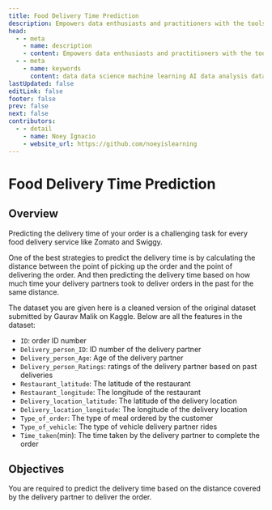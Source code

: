 ```yaml
---
title: Food Delivery Time Prediction
description: Empowers data enthusiasts and practitioners with the tools and knowledge to unlock the potential of data.
head:
  - - meta
    - name: description
    - content: Empowers data enthusiasts and practitioners with the tools and knowledge to unlock the potential of data.
  - - meta
    - name: keywords
      content: data data science machine learning AI data analysis data-driven data enthusiasts data practitioners
lastUpdated: false
editLink: false
footer: false
prev: false
next: false
contributors:
  - - detail
    - name: Noey Ignacio
    - website_url: https://github.com/noeyislearning
---
```


# Food Delivery Time Prediction

<DownloadBadge githubURL=""></DownloadBadge>

## Overview

Predicting the delivery time of your order is a challenging task for every food delivery service like Zomato and Swiggy.

One of the best strategies to predict the delivery time is by calculating the distance between the point of picking up the order and the point of delivering the order. And then predicting the delivery time based on how much time your delivery partners took to deliver orders in the past for the same distance.

The dataset you are given here is a cleaned version of the original dataset submitted by Gaurav Malik on Kaggle. Below are all the features in the dataset:

- `ID`: order ID number
- `Delivery_person_ID`: ID number of the delivery partner
- `Delivery_person_Age`: Age of the delivery partner
- `Delivery_person_Ratings`: ratings of the delivery partner based on past deliveries
- `Restaurant_latitude`: The latitude of the restaurant
- `Restaurant_longitude`: The longitude of the restaurant
- `Delivery_location_latitude`: The latitude of the delivery location
- `Delivery_location_longitude`: The longitude of the delivery location
- `Type_of_order`: The type of meal ordered by the customer
- `Type_of_vehicle`: The type of vehicle delivery partner rides
- `Time_taken`(min): The time taken by the delivery partner to complete the order

## Objectives

You are required to predict the delivery time based on the distance covered by the delivery partner to deliver the order.
